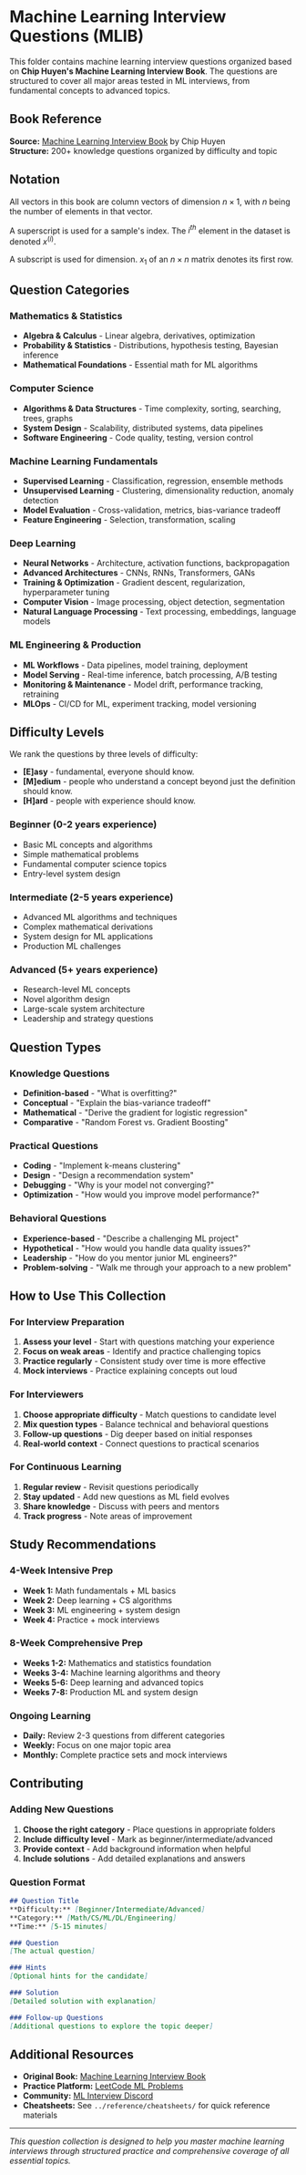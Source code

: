 # Machine Learning Interview Questions (MLIB)

This folder contains machine learning interview questions organized based on **Chip Huyen's Machine Learning Interview Book**. The questions are structured to cover all major areas tested in ML interviews, from fundamental concepts to advanced topics.

## Book Reference

**Source:** [Machine Learning Interview Book](https://huyenchip.com/ml-interviews-book/) by Chip Huyen  
**Structure:** 200+ knowledge questions organized by difficulty and topic

## Notation

All vectors in this book are column vectors of dimension $n \times 1$, with $n$ being the number of elements in that vector.

A superscript is used for a sample's index. The $i^{th}$ element in the dataset is denoted $x^{(i)}$.

A subscript is used for dimension. $x_1$ of an $n \times n$ matrix denotes its first row.

## Question Categories

### Mathematics & Statistics
- **Algebra & Calculus** - Linear algebra, derivatives, optimization
- **Probability & Statistics** - Distributions, hypothesis testing, Bayesian inference
- **Mathematical Foundations** - Essential math for ML algorithms

### Computer Science
- **Algorithms & Data Structures** - Time complexity, sorting, searching, trees, graphs
- **System Design** - Scalability, distributed systems, data pipelines
- **Software Engineering** - Code quality, testing, version control

### Machine Learning Fundamentals
- **Supervised Learning** - Classification, regression, ensemble methods
- **Unsupervised Learning** - Clustering, dimensionality reduction, anomaly detection
- **Model Evaluation** - Cross-validation, metrics, bias-variance tradeoff
- **Feature Engineering** - Selection, transformation, scaling

### Deep Learning
- **Neural Networks** - Architecture, activation functions, backpropagation
- **Advanced Architectures** - CNNs, RNNs, Transformers, GANs
- **Training & Optimization** - Gradient descent, regularization, hyperparameter tuning
- **Computer Vision** - Image processing, object detection, segmentation
- **Natural Language Processing** - Text processing, embeddings, language models

### ML Engineering & Production
- **ML Workflows** - Data pipelines, model training, deployment
- **Model Serving** - Real-time inference, batch processing, A/B testing
- **Monitoring & Maintenance** - Model drift, performance tracking, retraining
- **MLOps** - CI/CD for ML, experiment tracking, model versioning

## Difficulty Levels

We rank the questions by three levels of difficulty:

- **[E]asy** - fundamental, everyone should know.
- **[M]edium** - people who understand a concept beyond just the definition should know.
- **[H]ard** - people with experience should know.

### Beginner (0-2 years experience)
- Basic ML concepts and algorithms
- Simple mathematical problems
- Fundamental computer science topics
- Entry-level system design

### Intermediate (2-5 years experience)
- Advanced ML algorithms and techniques
- Complex mathematical derivations
- System design for ML applications
- Production ML challenges

### Advanced (5+ years experience)
- Research-level ML concepts
- Novel algorithm design
- Large-scale system architecture
- Leadership and strategy questions

## Question Types

### Knowledge Questions
- **Definition-based** - "What is overfitting?"
- **Conceptual** - "Explain the bias-variance tradeoff"
- **Mathematical** - "Derive the gradient for logistic regression"
- **Comparative** - "Random Forest vs. Gradient Boosting"

### Practical Questions
- **Coding** - "Implement k-means clustering"
- **Design** - "Design a recommendation system"
- **Debugging** - "Why is your model not converging?"
- **Optimization** - "How would you improve model performance?"

### Behavioral Questions
- **Experience-based** - "Describe a challenging ML project"
- **Hypothetical** - "How would you handle data quality issues?"
- **Leadership** - "How do you mentor junior ML engineers?"
- **Problem-solving** - "Walk me through your approach to a new problem"

## How to Use This Collection

### For Interview Preparation
1. **Assess your level** - Start with questions matching your experience
2. **Focus on weak areas** - Identify and practice challenging topics
3. **Practice regularly** - Consistent study over time is more effective
4. **Mock interviews** - Practice explaining concepts out loud

### For Interviewers
1. **Choose appropriate difficulty** - Match questions to candidate level
2. **Mix question types** - Balance technical and behavioral questions
3. **Follow-up questions** - Dig deeper based on initial responses
4. **Real-world context** - Connect questions to practical scenarios

### For Continuous Learning
1. **Regular review** - Revisit questions periodically
2. **Stay updated** - Add new questions as ML field evolves
3. **Share knowledge** - Discuss with peers and mentors
4. **Track progress** - Note areas of improvement

## Study Recommendations

### 4-Week Intensive Prep
- **Week 1:** Math fundamentals + ML basics
- **Week 2:** Deep learning + CS algorithms
- **Week 3:** ML engineering + system design
- **Week 4:** Practice + mock interviews

### 8-Week Comprehensive Prep
- **Weeks 1-2:** Mathematics and statistics foundation
- **Weeks 3-4:** Machine learning algorithms and theory
- **Weeks 5-6:** Deep learning and advanced topics
- **Weeks 7-8:** Production ML and system design

### Ongoing Learning
- **Daily:** Review 2-3 questions from different categories
- **Weekly:** Focus on one major topic area
- **Monthly:** Complete practice sets and mock interviews

## Contributing

### Adding New Questions
1. **Choose the right category** - Place questions in appropriate folders
2. **Include difficulty level** - Mark as beginner/intermediate/advanced
3. **Provide context** - Add background information when helpful
4. **Include solutions** - Add detailed explanations and answers

### Question Format
```markdown
## Question Title
**Difficulty:** [Beginner/Intermediate/Advanced]  
**Category:** [Math/CS/ML/DL/Engineering]  
**Time:** [5-15 minutes]

### Question
[The actual question]

### Hints
[Optional hints for the candidate]

### Solution
[Detailed solution with explanation]

### Follow-up Questions
[Additional questions to explore the topic deeper]
```

## Additional Resources

- **Original Book:** [Machine Learning Interview Book](https://huyenchip.com/ml-interviews-book/)
- **Practice Platform:** [LeetCode ML Problems](https://leetcode.com/problemset/all/?page=1&topicSlugs=machine-learning)
- **Community:** [ML Interview Discord](https://discord.gg/ml-interviews)
- **Cheatsheets:** See `../reference/cheatsheets/` for quick reference materials

---

*This question collection is designed to help you master machine learning interviews through structured practice and comprehensive coverage of all essential topics.*
